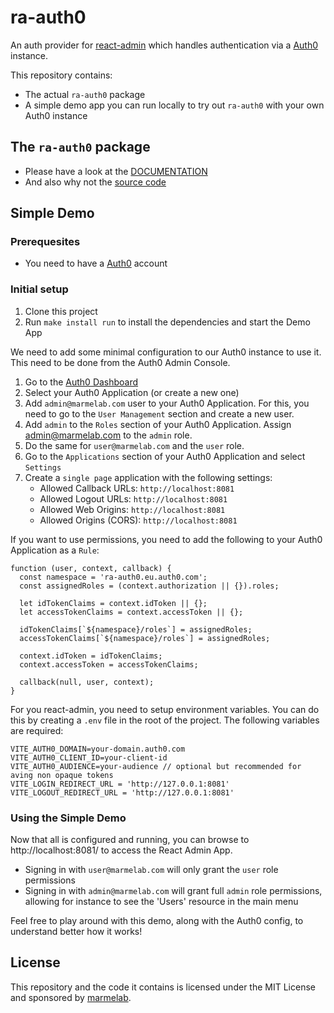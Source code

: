 # ra-auth0

An auth provider for [react-admin](https://github.com/marmelab/react-admin) which handles authentication via a [Auth0](https://auth0.com) instance.

This repository contains:

-   The actual `ra-auth0` package
-   A simple demo app you can run locally to try out `ra-auth0` with your own Auth0 instance

## The `ra-auth0` package

-   Please have a look at the [DOCUMENTATION](./packages/ra-auth0/Readme.md)
-   And also why not the [source code](https://github.com/marmelab/ra-auth0/tree/main/src/packages/ra-auth0)

## Simple Demo

### Prerequesites

-   You need to have a [Auth0](https://auth0.com) account

### Initial setup

1. Clone this project
1. Run `make install run` to install the dependencies and start the Demo App

We need to add some minimal configuration to our Auth0 instance to use it. This need to be done from the Auth0 Admin Console.

1. Go to the [Auth0 Dashboard](https://manage.auth0.com/dashboard)
1. Select your Auth0 Application (or create a new one)
1. Add `admin@marmelab.com` user to your Auth0 Application. For this, you need to go to the `User Management` section and create a new user.
1. Add `admin` to the `Roles` section of your Auth0 Application. Assign admin@marmelab.com to the `admin` role.
1. Do the same for `user@marmelab.com` and the `user` role.
1. Go to the `Applications` section of your Auth0 Application and select `Settings`
1. Create a `single page` application with the following settings:
    - Allowed Callback URLs: `http://localhost:8081`
    - Allowed Logout URLs: `http://localhost:8081`
    - Allowed Web Origins: `http://localhost:8081`
    - Allowed Origins (CORS): `http://localhost:8081`

If you want to use permissions, you need to add the following to your Auth0 Application as a `Rule`:

```JS
function (user, context, callback) {
  const namespace = 'ra-auth0.eu.auth0.com';
  const assignedRoles = (context.authorization || {}).roles;

  let idTokenClaims = context.idToken || {};
  let accessTokenClaims = context.accessToken || {};

  idTokenClaims[`${namespace}/roles`] = assignedRoles;
  accessTokenClaims[`${namespace}/roles`] = assignedRoles;

  context.idToken = idTokenClaims;
  context.accessToken = accessTokenClaims;

  callback(null, user, context);
}
```

For you react-admin, you need to setup environment variables. You can do this by creating a `.env` file in the root of the project. The following variables are required:

```JS
VITE_AUTH0_DOMAIN=your-domain.auth0.com
VITE_AUTH0_CLIENT_ID=your-client-id
VITE_AUTH0_AUDIENCE=your-audience // optional but recommended for aving non opaque tokens
VITE_LOGIN_REDIRECT_URL = 'http://127.0.0.1:8081'
VITE_LOGOUT_REDIRECT_URL = 'http://127.0.0.1:8081'
```

### Using the Simple Demo

Now that all is configured and running, you can browse to http://localhost:8081/ to access the React Admin App.

-   Signing in with `user@marmelab.com` will only grant the `user` role permissions
-   Signing in with `admin@marmelab.com` will grant full `admin` role permissions, allowing for instance to see the 'Users' resource in the main menu

Feel free to play around with this demo, along with the Auth0 config, to understand better how it works!

## License

This repository and the code it contains is licensed under the MIT License and sponsored by [marmelab](https://marmelab.com).
